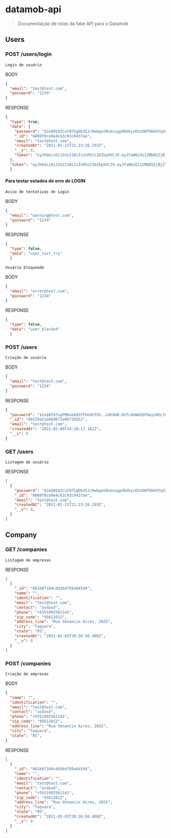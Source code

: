# datamob-api

> Documentação de rotas da fake API para o Datamob

## Users

### POST /users/login

`Login de usuário`

BODY
``` json
{
  "email": "test@test.com",
  "password": "1234"
}
```
RESPONSE
``` json
{
  "type": true,
  "data": {
    "password": "$2a$05$ICuCN75gDb35J/HwbgotBukozgpX6dkycD3xOWTUbkUYqZqSNZ8Pm",
    "_id": "6009f0ce9e4c63c93c9437ae",
    "email": "test@test.com",
    "createdAt": "2021-01-21T21:23:26.293Z",
    "__v": 0,
    "token": "eyJhbGciOiJIUzI1NiIsInR5cCI6IkpXVCJ9.eyJfaWQiOiI2MDA5ZjBjZTllNGM2M2M5M2M5NDM3YWUiLCJlbWFpbCI6InRlc3RAdGVzdC5jb20iLCJpYXQiOjE2MTI4Nzk1NTF9.eS05ugrHAt3r0vSFfCax3nV7y1ibIBr4QWpg3_JF3Ug"
  },
  "token": "eyJhbGciOiJIUzI1NiIsInR5cCI6IkpXVCJ9.eyJfaWQiOiI2MDA5ZjBjZTllNGM2M2M5M2M5NDM3YWUiLCJlbWFpbCI6InRlc3RAdGVzdC5jb20iLCJpYXQiOjE2MTI4Nzk1NTF9.eS05ugrHAt3r0vSFfCax3nV7y1ibIBr4QWpg3_JF3Ug"
  }
```

#### Para testar estados de erro de LOGIN

`Aviso de tentativas de Login`

BODY
``` json
{
  "email": "warning@test.com",
  "password": "1234"
}
```
RESPONSE
``` json
{
  "type": false,
  "data": "user_last_try"
  }
```

`Usuário bloqueado`

BODY
``` json
{
  "email": "error@test.com",
  "password": "1234"
}
```
RESPONSE
``` json
{
  "type": false,
  "data": "user_blocked"
  }
```

### POST /users

`Criação de usuário`

BODY
``` json
{
  "email": "test@test.com",
  "password": "1234"
}
```
RESPONSE
``` json
{
  "password": "$2a$05$7sgPM6eeA91FFUGUVfO3..2dh9mB.B5fcdeWA5QV9wyzW5LYdM.q.",
  "_id": "60229a21d46d6f1a0b7202b1",
  "email": "test@test.com",
  "createdAt": "2021-02-09T14:20:17.161Z",
  "__v": 0
}
```

### GET /users

`Listagem de usuário`

RESPONSE
``` json
[
  {
    "password": "$2a$05$ICuCN75gDb35J/HwbgotBukozgpX6dkycD3xOWTUbkUYqZqSNZ8Pm",
    "_id": "6009f0ce9e4c63c93c9437ae",
    "email": "test@test.com",
    "createdAt": "2021-01-21T21:23:26.293Z",
    "__v": 0,
  }
]
```

## Company

### GET /companies

`Listagem de empresas`

RESPONSE
``` json
[
  {
    "_id": "601b07104cdd3b4f85e645d4",
    "name": "",
    "identification": "",
    "email": "test@test.com",
    "contact": "asdasd",
    "phone": "+5551992561141",
    "zip_code": "95612012",
    "address_line": "Rua Venancio Aires, 2025",
    "city": "Taquara",
    "state": "RS",
    "createdAt": "2021-02-03T20:26:56.400Z",
    "__v": 0
  }
]
```

### POST /companies

`Criação de empresas`

BODY
``` json
{
  "name": "",
  "identification": "",
  "email": "test@test.com",
  "contact": "asdasd",
  "phone": "+5551992561141",
  "zip_code": "95612012",
  "address_line": "Rua Venancio Aires, 2025",
  "city": "Taquara",
  "state": "RS",
}
```

RESPONSE
``` json
[
  {
    "_id": "601b07104cdd3b4f85e645d4",
    "name": "",
    "identification": "",
    "email": "test@test.com",
    "contact": "asdasd",
    "phone": "+5551992561141",
    "zip_code": "95612012",
    "address_line": "Rua Venancio Aires, 2025",
    "city": "Taquara",
    "state": "RS",
    "createdAt": "2021-02-03T20:26:56.400Z",
    "__v": 0
  }
]
```